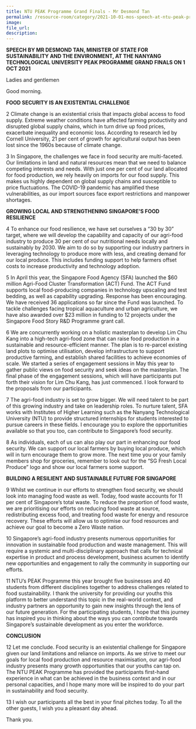 ```yaml
---  
title: NTU PEAK Programme Grand Finals - Mr Desmond Tan
permalink: /resource-room/category/2021-10-01-mos-speech-at-ntu-peak-programme
image:  
file_url:  
description:  
---  
```


**SPEECH BY MR DESMOND TAN, MINISTER OF STATE FOR SUSTAINABILITY AND THE ENVIRONMENT, AT THE NANYANG TECHNOLOGICAL UNIVERSITY PEAK PROGRAMME GRAND FINALS ON 1 OCT 2021**

Ladies and gentlemen

Good morning. 

**FOOD SECURITY IS AN EXISTENTIAL CHALLENGE**

2	Climate change is an existential crisis that impacts global access to food supply. Extreme weather conditions have affected farming productivity and disrupted global supply chains, which in turn drive up food prices, exacerbate inequality and economic loss. According to research led by Cornell University, 21 per cent of growth for agricultural output has been lost since the 1960s because of climate change. 

3	In Singapore, the challenges we face in food security are multi-faceted. Our limitations in land and natural resources mean that we need to balance competing interests and needs. With just one per cent of our land allocated for food production, we rely heavily on imports for our food supply. This makes us highly dependent on global supply chains and susceptible to price fluctuations. The COVID-19 pandemic has amplified these vulnerabilities, as our import sources face export restrictions and manpower shortages. 

**GROWING LOCAL AND STRENGTHENING SINGAPORE’S FOOD RESILIENCE**

4	To enhance our food resilience, we have set ourselves a “30 by 30” target, where we will develop the capability and capacity of our agri-food industry to produce 30 per cent of our nutritional needs locally and sustainably by 2030. We aim to do so by supporting our industry partners in leveraging technology to produce more with less, and creating demand for our local produce. This includes funding support to help farmers offset costs to increase productivity and technology adoption. 

5	In April this year, the Singapore Food Agency (SFA) launched the $60 million Agri-Food Cluster Transformation (ACT) Fund. The ACT Fund supports local food-producing companies in technology upscaling and test bedding, as well as capability upgrading. Response has been encouraging. We have received 36 applications so far since the Fund was launched. To tackle challenges facing tropical aquaculture and urban agriculture, we have also awarded over $23 million in funding to 12 projects under the Singapore Food Story R&D Programme grant call.

6	We are concurrently working on a holistic masterplan to develop Lim Chu Kang into a high-tech agri-food zone that can raise food production in a sustainable and resource-efficient manner. The plan is to re-parcel existing land plots to optimise utilisation, develop infrastructure to support productive farming, and establish shared facilities to achieve economies of scale. We started a series of engagement sessions in May this year to gather public views on food security and seek ideas on the masterplan. The final phase of the engagement sessions, which will have participants put forth their vision for Lim Chu Kang, has just commenced. I look forward to the proposals from our participants.

7	The agri-food industry is set to grow bigger. We will need talent to be part of this growing industry and take on leadership roles. To nurture talent, SFA works with Institutes of Higher Learning such as the Nanyang Technological University (NTU) to provide structured internships for students interested to pursue careers in these fields. I encourage you to explore the opportunities available so that you too, can contribute to Singapore’s food security. 

8	As individuals, each of us can also play our part in enhancing our food security. We can support our local farmers by buying local produce, which will in turn encourage them to grow more. The next time you or your family members shop for groceries, remember to look out for the “SG Fresh Local Produce” logo and show our local farmers some support.

**BUILDING A RESILIENT AND SUSTAINABLE FUTURE FOR SINGAPORE**

9	Whilst we continue in our efforts to strengthen food security, we should look into managing food waste as well. Today, food waste accounts for 11 per cent of Singapore’s total waste. To reduce the proportion of food waste, we are prioritising our efforts on reducing food waste at source, redistributing excess food, and treating food waste for energy and resource recovery. These efforts will allow us to optimise our food resources and achieve our goal to become a Zero Waste nation.  

10	Singapore’s agri-food industry presents numerous opportunities for innovation in sustainable food production and waste management. This will require a systemic and multi-disciplinary approach that calls for technical expertise in product and process development, business acumen to identify new opportunities and engagement to rally the community in supporting our efforts. 

11	NTU’s PEAK Programme this year brought five businesses and 40 students from different disciplines together to address challenges related to food sustainability. I thank the university for providing our youths this platform to better understand this topic in the real-world context, and industry partners an opportunity to gain new insights through the lens of our future generation. For the participating students, I hope that this journey has inspired you in thinking about the ways you can contribute towards Singapore’s sustainable development as you enter the workforce.

**CONCLUSION**

12	Let me conclude. Food security is an existential challenge for Singapore given our land limitations and reliance on imports. As we strive to meet our goals for local food production and resource maximisation, our agri-food industry presents many growth opportunities that our youths can tap on. The NTU PEAK Programme has provided the participants first-hand experience in what can be achieved in the business context and in our personal capacities, and I hope many more will be inspired to do your part in sustainability and food security. 

13	I wish our participants all the best in your final pitches today. To all the other guests, I wish you a pleasant day ahead. 

Thank you. 

